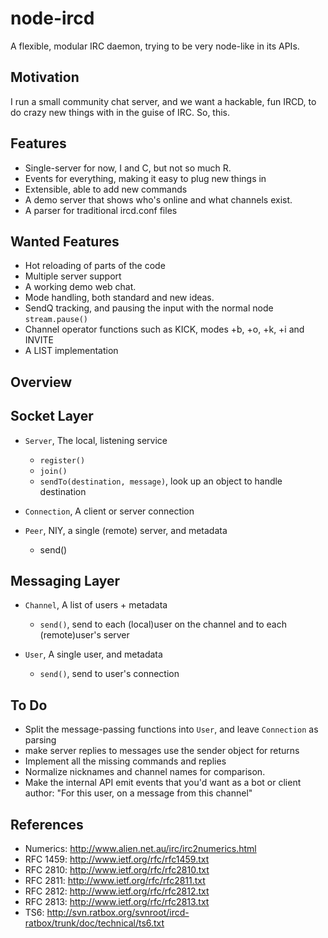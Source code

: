 node-ircd
=========

A flexible, modular IRC daemon, trying to be very node-like in its APIs.

Motivation
----------

I run a small community chat server, and we want a hackable, fun IRCD, to do crazy new things with in the guise of IRC. So, this.

Features
--------

* Single-server for now, I and C, but not so much R.
* Events for everything, making it easy to plug new things in
* Extensible, able to add new commands
* A demo server that shows who's online and what channels exist.
* A parser for traditional ircd.conf files

Wanted Features
---------------

* Hot reloading of parts of the code
* Multiple server support
* A working demo web chat.
* Mode handling, both standard and new ideas.
* SendQ tracking, and pausing the input with the normal node `stream.pause()`
* Channel operator functions such as KICK, modes +b, +o, +k, +i and INVITE
* A LIST implementation

Overview
--------

## Socket Layer ##

* `Server`, The local, listening service
  * `register()`
  * `join()`
  * `sendTo(destination, message)`, look up an object to handle destination

* `Connection`, A client or server connection

* `Peer`, NIY, a single (remote) server, and metadata
  * send()
  
## Messaging Layer ##

* `Channel`, A list of users + metadata
  * `send()`, send to each (local)user on the channel and to each (remote)user's server

* `User`, A single user, and metadata
  * `send()`, send to user's connection

To Do
-----

* Split the message-passing functions into `User`, and leave `Connection` as parsing
* make server replies to messages use the sender object for returns
* Implement all the missing commands and replies
* Normalize nicknames and channel names for comparison.
* Make the internal API emit events that you'd want as a bot or client author: "For this user, on a message from this channel"

References
----------
* Numerics: http://www.alien.net.au/irc/irc2numerics.html
* RFC 1459: http://www.ietf.org/rfc/rfc1459.txt
* RFC 2810: http://www.ietf.org/rfc/rfc2810.txt
* RFC 2811: http://www.ietf.org/rfc/rfc2811.txt
* RFC 2812: http://www.ietf.org/rfc/rfc2812.txt
* RFC 2813: http://www.ietf.org/rfc/rfc2813.txt
* TS6: http://svn.ratbox.org/svnroot/ircd-ratbox/trunk/doc/technical/ts6.txt
